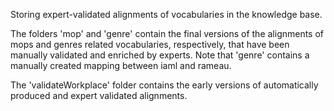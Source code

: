Storing expert-validated alignments of vocabularies in the knowledge base. 

The folders 'mop' and 'genre' contain the final versions of the alignments of mops and genres related vocabularies, respectively, that have been manually validated and enriched by experts. Note that 'genre' contains a manually created mapping between iaml and rameau.

The 'validateWorkplace' folder contains the early versions of automatically produced and expert validated alignments.
